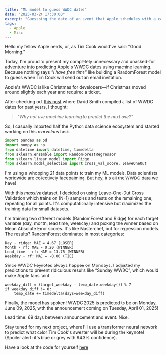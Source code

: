 ```yaml
---
title: "ML model to guess WWDC dates"
date: "2025-03-24 17:30:00"
excerpt: "Guesssing the date of an event that Apple schedules with a calendar"
tags:
  - Apple
  - Misc
---
```


Hello my fellow Apple nerds, or, as Tim Cook would've said: "Good Morning."

Today, I'm proud to present my completely unnecessary and unasked-for adventure
into predicting Apple's WWDC dates using machine learning.  Because nothing
says *"I have free time"* like building a RandomForest model to guess when Tim
Cook will send out an email invitation.

Apple's WWDC is like Christmas for developers—if Christmas moved around
slightly each year and required a ticket.  

After checking out [this
post](https://mastodon.social/@_Davidsmith/114218113961193279) where David
Smith compiled a list of WWDC dates for past years, I thought:  

> *"Why not use machine learning to predict the next one?"*  

So, I casually imported half the Python data science ecosystem and started
working on this *marvelous* task.

```py
import pandas as pd
import numpy as np
from datetime import datetime, timedelta
from sklearn.ensemble import RandomForestRegressor
from sklearn.linear_model import Ridge
from sklearn.model_selection import cross_val_score, LeaveOneOut
```

I'm using a whopping 21 data points to train my ML models. Data scientists
worldwide are collectively facepalming. But hey, it's all the WWDC data we
have!

With this _massive_ dataset, I decided on using Leave-One-Out Cross Validation
which trains on (N-1) samples and tests on the remaining one, repeating for all
points. It's computationally intensive but maximizes the training data for
small datasets.

I'm training two different models (RandomForest and Ridge) for each target
variable (day, month, lead time, weekday) and picking the winner based on Mean
Absolute Error scores. It's like Masterchef, but for regression models. The
results? RandomForest dominated in most categories:

```
Day - ridge: MAE = 4.67 (LOSER)
Month - rf: MAE = 0.20 (WINNER)
Lead_time - rf: MAE = 13.75 (WINNER)
Weekday - rf: MAE = -0.00 (TIE)
```

Since WWDC keynotes always happen on Mondays, I adjusted my predictions to
prevent ridiculous results like “Sunday WWDC”, which would make Apple fans
faint.

```
weekday_diff = (target_weekday - temp_date.weekday()) % 7
if weekday_diff != 0:
    temp_date += timedelta(days=weekday_diff)
```

Finally, the model has spoken! WWDC 2025 is predicted to be on Monday, June 09,
2025, with the announcement coming on Tuesday, April 01, 2025!

Lead time: 69 days between announcement and event. Nice.

Stay tuned for my next project, where I'll use a transformer neural network to
predict what color Tim Cook's sweater will be during the keynote! (Spoiler
alert: it's blue or grey with 94.3% confidence).

Have a look at the code for yourself
[here](https://gist.github.com/eliseomartelli/58d288e41286b35198a91c37d54fa146)
